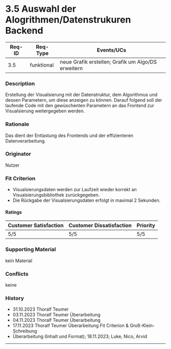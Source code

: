 # 3.5 Auswahl der Alogrithmen/Datenstrukuren Backend

| Req-ID | Req-Type | Events/UCs                                                   |
|--------|----------|--------------------------------------------------------------|
| 3.5    |funktional|neue Grafik erstellen; Grafik um Algo/DS erweitern            |

### Description
Erstellung der Visualsierung mit der Datenstruktur, dem Algorithmus und dessen Parametern, um diese anzeigen zu können. Darauf folgend soll der laufende Code mit den gewüschenten Parametern an das Frontend zur Visualsierung weitergegeben werden.

### Rationale
Das dient der Entlastung des Frontends und der effizienteren Datenverarbeitung.

### Originator
Nutzer

### Fit Criterion
- Visualsierungsdaten werden zur Laufzeit wieder korrekt an Visualsierungsbibliothek zurückgegeben.
- Die Rückgabe der Visualsierungsdaten erfolgt in maximal 2 Sekunden.

#### Ratings
| Customer Satisfaction | Customer Dissatisfaction | Priority |
|----------------------|-------------------------|----------|
| 5/5                    | 5/5                       | 5/5        |

### Supporting Material
kein Material

### Conflicts
keine

### History
- 31.10.2023 Thoralf Teumer
- 03.11.2023 Thoralf Teumer Überarbeitung
- 04.11.2023 Thoralf Teumer Überarbeitung
- 17.11.2023 Thoralf Teumer Überarbeitung Fit Criterion & Groß-Klein-Schreibung
- Überarbeitung (Inhalt und Format); 18.11.2023; Luke, Nico, Arvid
---
